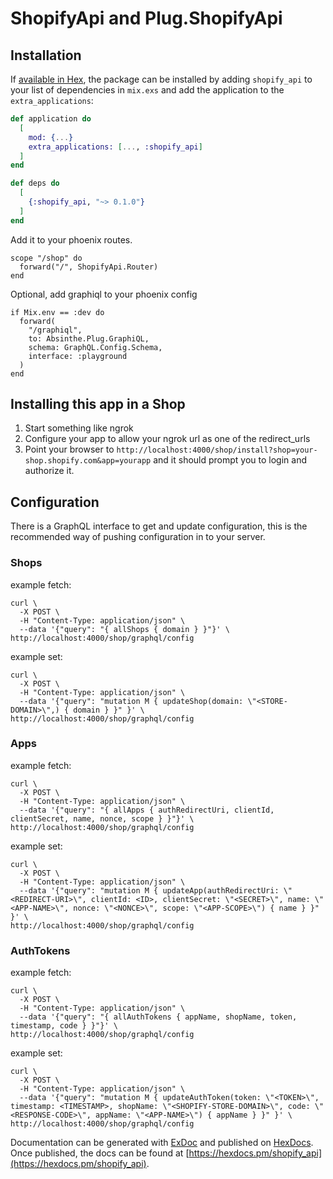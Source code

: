 # ShopifyApi and Plug.ShopifyApi

## Installation

If [available in Hex](https://hex.pm/docs/publish), the package can be installed
by adding `shopify_api` to your list of dependencies in `mix.exs` and add the application to the `extra_applications`:

```elixir
def application do
  [
    mod: {...}
    extra_applications: [..., :shopify_api]
  ]
end

def deps do
  [
    {:shopify_api, "~> 0.1.0"}
  ]
end
```

Add it to your phoenix routes.

```
scope "/shop" do
  forward("/", ShopifyApi.Router)
end
```

Optional, add graphiql to your phoenix config
```
if Mix.env == :dev do
  forward(
    "/graphiql",
    to: Absinthe.Plug.GraphiQL,
    schema: GraphQL.Config.Schema,
    interface: :playground
  )
end
```

## Installing this app in a Shop

1. Start something like ngrok
2. Configure your app to allow your ngrok url as one of the redirect_urls
3. Point your browser to `http://localhost:4000/shop/install?shop=your-shop.shopify.com&app=yourapp` and it should prompt you to login and authorize it.


## Configuration

There is a GraphQL interface to get and update configuration, this is the recommended way of pushing configuration in to your server.

### Shops

example fetch:
```
curl \
  -X POST \
  -H "Content-Type: application/json" \
  --data '{"query": "{ allShops { domain } }"}' \
http://localhost:4000/shop/graphql/config
```

example set:
```
curl \
  -X POST \
  -H "Content-Type: application/json" \
  --data '{"query": "mutation M { updateShop(domain: \"<STORE-DOMAIN>\",) { domain } }" }' \
http://localhost:4000/shop/graphql/config
```

### Apps

example fetch:
```
curl \
  -X POST \
  -H "Content-Type: application/json" \
  --data '{"query": "{ allApps { authRedirectUri, clientId, clientSecret, name, nonce, scope } }"}' \
http://localhost:4000/shop/graphql/config
```

example set:
```
curl \
  -X POST \
  -H "Content-Type: application/json" \
  --data '{"query": "mutation M { updateApp(authRedirectUri: \"<REDIRECT-URI>\", clientId: <ID>, clientSecret: \"<SECRET>\", name: \"<APP-NAME>\", nonce: \"<NONCE>\", scope: \"<APP-SCOPE>\") { name } }" }' \
http://localhost:4000/shop/graphql/config
```

### AuthTokens

example fetch:
```
curl \
  -X POST \
  -H "Content-Type: application/json" \
  --data '{"query": "{ allAuthTokens { appName, shopName, token, timestamp, code } }"}' \
http://localhost:4000/shop/graphql/config
```

example set:
```
curl \
  -X POST \
  -H "Content-Type: application/json" \
  --data '{"query": "mutation M { updateAuthToken(token: \"<TOKEN>\", timestamp: <TIMESTAMP>, shopName: \"<SHOPIFY-STORE-DOMAIN>\", code: \"<RESPONSE-CODE>\", appName: \"<APP-NAME>\") { appName } }" }' \
http://localhost:4000/shop/graphql/config
```

Documentation can be generated with [ExDoc](https://github.com/elixir-lang/ex_doc)
and published on [HexDocs](https://hexdocs.pm). Once published, the docs can
be found at [https://hexdocs.pm/shopify_api](https://hexdocs.pm/shopify_api).

